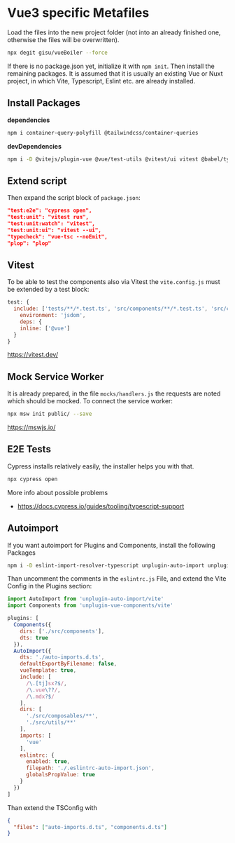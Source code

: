 # Vue3 specific Metafiles

Load the files into the new project folder (not into an already finished one, otherwise the files will be overwritten).

```bash
npx degit gisu/vueBoiler --force
```

If there is no package.json yet, initialize it with `npm init`. Then install the remaining packages. It is assumed that it is usually an existing Vue or Nuxt project, in which Vite, Typescript, Eslint etc. are already installed.

## Install Packages

**dependencies**

```bash
npm i container-query-polyfill @tailwindcss/container-queries
```

**devDependencies**

```bash
npm i -D @vitejs/plugin-vue @vue/test-utils @vitest/ui vitest @babel/types @types/web-bluetooth vue-tsc postcss postcss-import postcss-nested tailwindcss plop msw jsdom cssnano autoprefixer
```

## Extend script

Then expand the script block of `package.json`:

```json
"test:e2e": "cypress open",
"test:unit": "vitest run",
"test:unit:watch": "vitest",
"test:unit:ui": "vitest --ui",
"typecheck": "vue-tsc --noEmit",
"plop": "plop"
```

## Vitest

To be able to test the components also via Vitest the `vite.config.js` must be extended by a test block:

```js
test: {
  include: ['tests/**/*.test.ts', 'src/components/**/*.test.ts', 'src/composables/**/*.test.ts'],
    environment: 'jsdom',
    deps: {
    inline: ['@vue']
  }
}
```

<https://vitest.dev/>

## Mock Service Worker

It is already prepared, in the file `mocks/handlers.js` the requests are noted which should be mocked. To connect the service worker:

```bash
npx msw init public/ --save
```

<https://mswjs.io/>

## E2E Tests

Cypress installs relatively easily, the installer helps you with that.

```bash
npx cypress open
```

More info about possible problems

- <https://docs.cypress.io/guides/tooling/typescript-support>

## Autoimport

If you want autoimport for Plugins and Components, install the following Packages

```bash
npm i -D eslint-import-resolver-typescript unplugin-auto-import unplugin-vue-components
```

Than uncomment the comments in the `eslintrc.js` File, and extend the Vite Config in the Plugins section:

```js
import AutoImport from 'unplugin-auto-import/vite'
import Components from 'unplugin-vue-components/vite'

plugins: [
  Components({
    dirs: ['./src/components'],
    dts: true
  }),
  AutoImport({
    dts: './auto-imports.d.ts',
    defaultExportByFilename: false,
    vueTemplate: true,
    include: [
      /\.[tj]sx?$/,
      /\.vue\??/,
      /\.mdx?$/
    ],
    dirs: [
      './src/composables/**',
      './src/utils/**'
    ],
    imports: [
      'vue'
    ],
    eslintrc: {
      enabled: true,
      filepath: './.eslintrc-auto-import.json',
      globalsPropValue: true
    }
  })
]
```

Than extend the TSConfig with

```json
{
  "files": ["auto-imports.d.ts", "components.d.ts"]
}
```
